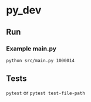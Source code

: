 # py_dev

## Run

### Example main.py
```
python src/main.py 1000014
```

## Tests
```pytest``` or ```pytest test-file-path```

